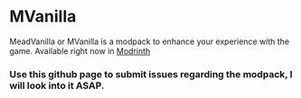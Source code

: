 # MVanilla
MeadVanilla or MVanilla is a modpack to enhance your experience with the game.
Available right now in [Modrinth](https://modrinth.com/modpack/mvanilla)
### Use this github page to submit issues regarding the modpack, I will look into it ASAP.
